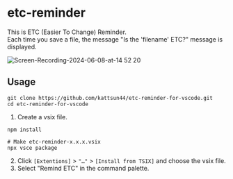 # etc-reminder

This is ETC (Easier To Change) Reminder.  
Each time you save a file, the message "Is the 'filename' ETC?" message is displayed.

![Screen-Recording-2024-06-08-at-14 52 20](https://github.com/kattsun44/etc-reminder-for-vscode/assets/22269140/0ceafb55-4d54-4f10-9afc-9da78361b6af)

## Usage
```shell
git clone https://github.com/kattsun44/etc-reminder-for-vscode.git
cd etc-reminder-for-vscode
```

1. Create a vsix file.
```shell
npm install
```
```shell
# Make etc-reminder-x.x.x.vsix
npx vsce package
```

2. Click `[Extentions]` > `"…"` > `[Install from TSIX]` and choose the vsix file.
3. Select "Remind ETC" in the command palette.

